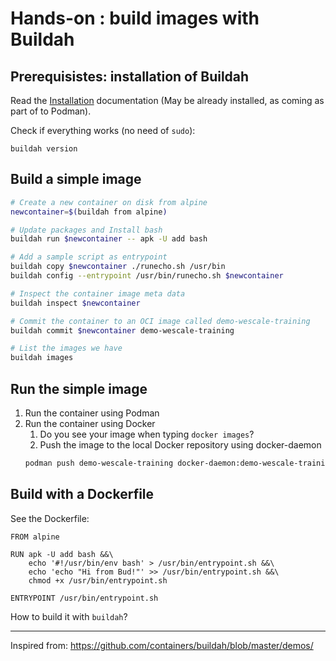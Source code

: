 # Hands-on : build images with Buildah

## Prerequisistes: installation of Buildah

Read the [Installation](https://github.com/containers/buildah/blob/master/install.md) documentation (May be already installed, as coming as part of to Podman).

Check if everything works (no need of `sudo`):

```
buildah version
```

## Build a simple image

```sh
# Create a new container on disk from alpine
newcontainer=$(buildah from alpine)

# Update packages and Install bash
buildah run $newcontainer -- apk -U add bash

# Add a sample script as entrypoint
buildah copy $newcontainer ./runecho.sh /usr/bin
buildah config --entrypoint /usr/bin/runecho.sh $newcontainer

# Inspect the container image meta data
buildah inspect $newcontainer

# Commit the container to an OCI image called demo-wescale-training
buildah commit $newcontainer demo-wescale-training

# List the images we have
buildah images
```

## Run the simple image

1. Run the container using Podman
2. Run the container using Docker
    1. Do you see your image when typing `docker images`?
    2. Push the image to the local Docker repository using docker-daemon
    ```sh
    podman push demo-wescale-training docker-daemon:demo-wescale-training:latest
    ```

## Build with a Dockerfile

See the Dockerfile:
```
FROM alpine

RUN apk -U add bash &&\
    echo '#!/usr/bin/env bash' > /usr/bin/entrypoint.sh &&\
    echo 'echo "Hi from Bud!"' >> /usr/bin/entrypoint.sh &&\
    chmod +x /usr/bin/entrypoint.sh

ENTRYPOINT /usr/bin/entrypoint.sh
```

How to build it with `buildah`?


---

Inspired from: https://github.com/containers/buildah/blob/master/demos/